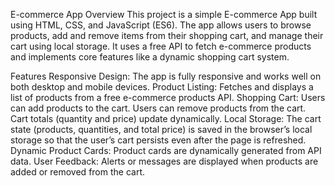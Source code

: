 E-commerce App
Overview
This project is a simple E-commerce App built using HTML, CSS, and JavaScript (ES6). The app allows users to browse products, add and remove items from their shopping cart, and manage their cart using local storage. It uses a free API to fetch e-commerce products and implements core features like a dynamic shopping cart system.

Features
Responsive Design: The app is fully responsive and works well on both desktop and mobile devices.
Product Listing: Fetches and displays a list of products from a free e-commerce products API.
Shopping Cart:
Users can add products to the cart.
Users can remove products from the cart.
Cart totals (quantity and price) update dynamically.
Local Storage: The cart state (products, quantities, and total price) is saved in the browser’s local storage so that the user’s cart persists even after the page is refreshed.
Dynamic Product Cards: Product cards are dynamically generated from API data.
User Feedback: Alerts or messages are displayed when products are added or removed from the cart.
